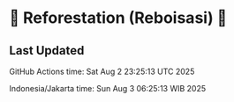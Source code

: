 
# 🌳 Reforestation (Reboisasi) 🌲

## Last Updated

GitHub Actions time: Sat Aug  2 23:25:13 UTC 2025

Indonesia/Jakarta time: Sun Aug  3 06:25:13 WIB 2025

